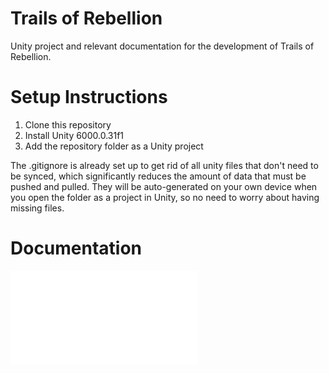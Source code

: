# Trails of Rebellion
 Unity project and relevant documentation for the development of Trails of Rebellion.

# Setup Instructions
1. Clone this repository
2. Install Unity 6000.0.31f1
3. Add the repository folder as a Unity project

The .gitignore is already set up to get rid of all unity files that don't need to be synced, which significantly reduces the amount of data that must be pushed and pulled. They will be auto-generated on your own device when you open the folder as a project in Unity, so no need to worry about having missing files.

# Documentation
![Table of Contents](Table%20of%20Contents.md)